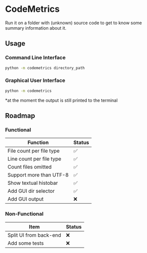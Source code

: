 # CodeMetrics
Run it on a folder with (unknown) source code to get to know some summary information about it.

## Usage

### Command Line Interface
```bash
python -m codemetrics directory_path
```

### Graphical User Interface
```bash
python -m codemetrics
```
*at the moment the output is still printed to the terminal

## Roadmap

### Functional

Function                 | Status
-------------------------|--------------------
File count per file type | :white_check_mark:
Line count per file type | :white_check_mark:
Count files omitted      | :white_check_mark:
Support more than UTF-8  | :white_check_mark:
Show textual histobar    | :white_check_mark:
Add GUI dir selector     | :white_check_mark:
Add GUI output           | :x:

### Non-Functional

Item                     | Status
-------------------------|--------------------
Split UI from back-end   | :x:
Add some tests           | :x: